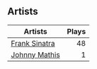 ## Artists
Artists | Plays 
----- | -----: 
[Frank Sinatra](/artists/frank-sinatra-739) | 48
[Johnny Mathis](/artists/johnny-mathis-14581) | 1

